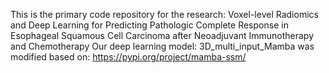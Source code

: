 This is the primary code repository for the research: Voxel-level Radiomics and Deep Learning for Predicting Pathologic Complete Response in Esophageal Squamous Cell Carcinoma after Neoadjuvant Immunotherapy and Chemotherapy
Our deep learning model: 3D_multi_input_Mamba was modified based on: https://pypi.org/project/mamba-ssm/
